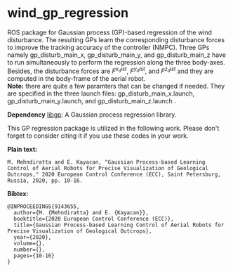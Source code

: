 # wind_gp_regression
ROS package for Gaussian process (GP)-based regression of the wind disturbance. The resulting GPs learn the corresponding disturbance forces to improve the tracking accuracy of the controller (NMPC). Three GPs namely gp_disturb_main_x, gp_disturb_main_y, and gp_disturb_main_z have to run simultaneously to perform the regression along the three body-axes. Besides, the disturbance forces are $F^{x_dist}$, $F^{y_dist}$, and $F^{z_dist}$ and they are computed in the body-frame of the aerial robot.\
**Note:** there are quite a few paramters that can be changed if needed. They are specified in the three launch files: gp_disturb_main_x.launch, gp_disturb_main_y.launch, and gp_disturb_main_z.launch .

**Dependency**
[libgp](https://github.com/mblum/libgp): A Gaussian process regression library.


This GP regression package is utilized in the following work. Please don't forget to consider citing it if you use these codes in your work.

**Plain text:**
```
M. Mehndiratta and E. Kayacan, "Gaussian Process-based Learning Control of Aerial Robots for Precise Visualization of Geological Outcrops," 2020 European Control Conference (ECC), Saint Petersburg, Russia, 2020, pp. 10-16.
```
**Bibtex:**
```
@INPROCEEDINGS{9143655,
  author={M. {Mehndiratta} and E. {Kayacan}},
  booktitle={2020 European Control Conference (ECC)}, 
  title={Gaussian Process-based Learning Control of Aerial Robots for Precise Visualization of Geological Outcrops}, 
  year={2020},
  volume={},
  number={},
  pages={10-16}
}
```
